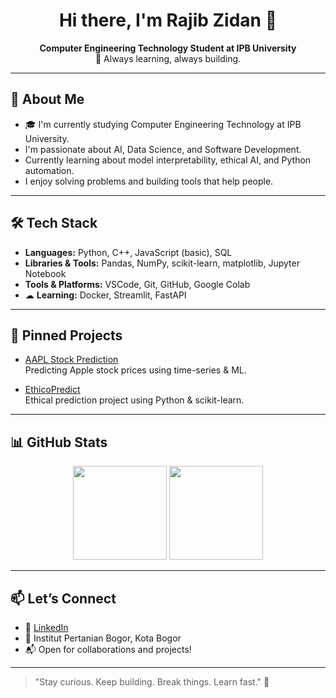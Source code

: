 <h1 align="center">Hi there, I'm Rajib Zidan 👋</h1>

<p align="center">
  <b>Computer Engineering Technology Student at IPB University</b><br/>
  🌱 Always learning, always building.
</p>

---

## 🚀 About Me

- 🎓 I'm currently studying Computer Engineering Technology at IPB University.
-  I'm passionate about AI, Data Science, and Software Development.
-  Currently learning about model interpretability, ethical AI, and Python automation.
-  I enjoy solving problems and building tools that help people.

---

## 🛠 Tech Stack

-  **Languages:** Python, C++, JavaScript (basic), SQL
-  **Libraries & Tools:** Pandas, NumPy, scikit-learn, matplotlib, Jupyter Notebook
-  **Tools & Platforms:** VSCode, Git, GitHub, Google Colab
- ☁ **Learning:** Docker, Streamlit, FastAPI

---

## 📌 Pinned Projects

-  [AAPL Stock Prediction](https://github.com/jbunnnn/Analysis-and-Prediction-of-Apple-AAPL--)  
  Predicting Apple stock prices using time-series & ML.

-  [EthicoPredict](https://github.com/jbunnnn/EthicoPredict)  
  Ethical prediction project using Python & scikit-learn.

---

## 📊 GitHub Stats

<p align="center">
  <img src="https://github-readme-stats.vercel.app/api?username=jbunnnn&show_icons=true&theme=github_dark" height="150"/>
  <img src="https://github-readme-stats.vercel.app/api/top-langs/?username=jbunnnn&layout=compact&theme=github_dark" height="150"/>
</p>

---

## 📫 Let’s Connect

- 💼 [LinkedIn](https://www.linkedin.com/in/rajib-zidan-rusdiansyah-7966ab2b3)
- 🏫 Institut Pertanian Bogor, Kota Bogor  
- 📬 Open for collaborations and projects!

---

> "Stay curious. Keep building. Break things. Learn fast." 🚀

